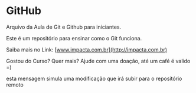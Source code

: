 # GitHub

Arquivo da Aula de Git e Github para iniciantes.

Este é um repositório para ensinar como o Git funciona.

Saiba mais no Link: [www.impacta.com.br](http://impacta.com.br)

Gostou do Curso? Quer mais? Ajude com uma doação, até um café é valido =)

esta mensagem simula uma modificação que irá subir para o repositório remoto
